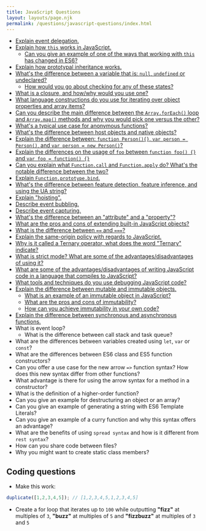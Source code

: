 ```yaml
---
title: JavaScript Questions
layout: layouts/page.njk
permalink: /questions/javascript-questions/index.html
---
```


* [Explain event delegation.](../answers/Answers-To-JavaScript-Questions/1-Explain-event-delegation.md)
* [Explain how `this` works in JavaScript.](../answers/Answers-To-JavaScript-Questions/2-Explain-how-this-works-in-JavaScript.md)
  * [Can you give an example of one of the ways that working with `this` has changed in ES6?](../answers/Answers-To-JavaScript-Questions/2-Explain-how-this-works-in-JavaScript.md)
* [Explain how prototypal inheritance works.](../answers/Answers-To-JavaScript-Questions/3-Explain-how-prototypal-inheritance-works.md)
* [What's the difference between a variable that is: `null`, `undefined` or undeclared?](../answers/Answers-To-JavaScript-Questions/5-Whats-the-difference-between-a-variable-that-is-null-undefined-or-undeclared.md)
  * [How would you go about checking for any of these states?](../answers/Answers-To-JavaScript-Questions/5-Whats-the-difference-between-a-variable-that-is-null-undefined-or-undeclared.md)
* [What is a closure, and how/why would you use one?](../answers/Answers-To-JavaScript-Questions/6-What-is-a-closure-and-howwhy-would-you-use-one.md)
* [What language constructions do you use for iterating over object properties and array items?](../answers/Answers-To-JavaScript-Questions/7-What-language-constructions-do-you-use-for-iterating-over-object-properties-and-array-items.md)
* [Can you describe the main difference between the `Array.forEach()` loop and `Array.map()` methods and why you would pick one versus the other?](../answers/Answers-To-JavaScript-Questions/8-Can-you-describe-the-main-difference-between-the-ArrayforEach-loop-and-Arraymap-methods-and-why-you-would-pick-one-versus-the-other.md)
* [What's a typical use case for anonymous functions?](../answers/Answers-To-JavaScript-Questions/9-Whats-a-typical-use-case-for-anonymous-functions.md)
* [What's the difference between host objects and native objects?](../answers/Answers-To-JavaScript-Questions/10-Whats-the-difference-between-host-objects-and-native-objects.md)
* [Explain the difference between: `function Person(){}`, `var person = Person()`, and `var person = new Person()`?](../answers/Answers-To-JavaScript-Questions/11-Explain-the-difference-between-function-Person-var-person-Person-and-var-person-new-Person.md)
* [Explain the differences on the usage of `foo` between `function foo() {}` and `var foo = function() {}`](../answers/Answers-To-JavaScript-Questions/12-Explain-the-differences-on-the-usage-of-foo-between-function-foo-and-var-foo-function.md)
* [Can you explain what `Function.call` and `Function.apply` do? What's the notable difference between the two?](../answers/Answers-To-JavaScript-Questions/13-Can-you-explain-what-Functioncall-and-Functionapply-do-Whats-the-notable-difference-between-the-two.md)
* [Explain `Function.prototype.bind`.](../answers/Answers-To-JavaScript-Questions/14-Explain-Function-prototype-bind.md)
* [What's the difference between feature detection, feature inference, and using the UA string?](../answers/Answers-To-JavaScript-Questions/15-Whats-the-difference-between-feature-detection-feature-inference-and-using-the-UA-string.md)
* [Explain "hoisting".](../answers/Answers-To-JavaScript-Questions/16-Explain-hoisting.md)
* [Describe event bubbling.](../answers/Answers-To-JavaScript-Questions/17-Event-bubbling.md)
* [Describe event capturing.](../answers/Answers-To-JavaScript-Questions/18-Event-capturing.md)
* [What's the difference between an "attribute" and a "property"?](../answers/Answers-To-JavaScript-Questions/19-Whats-the-difference-between-an-attribute-and-a-property.md)
* [What are the pros and cons of extending built-in JavaScript objects?](../answers/Answers-To-JavaScript-Questions/20-What-are-the-pros-and-cons-of-extending-built-in-JavaScript-objects.md)
* [What is the difference between `==` and `===`?](../answers/Answers-To-JavaScript-Questions/21-What-is-the-difference-between-abstract-equality-comparison-and-strict-equality-comparison.md)
* [Explain the same-origin policy with regards to JavaScript.](../answers/Answers-To-JavaScript-Questions/22-Explain-the-same-origin-policy-with-regards-to-JavaScript.md)
* [Why is it called a Ternary operator, what does the word "Ternary" indicate?](../answers/Answers-To-JavaScript-Questions/23-Why-is-it-called-a-Ternary-operator-what-does-the-word-Ternary-indicate.md)
* [What is strict mode? What are some of the advantages/disadvantages of using it?](../answers/Answers-To-JavaScript-Questions/24-What-is-strict-mode-What-are-some-of-the-advantagesdisadvantages-of-using-it.md)
* [What are some of the advantages/disadvantages of writing JavaScript code in a language that compiles to JavaScript?](../answers/Answers-To-JavaScript-Questions/25-What-are-some-of-the-advantagesdisadvantages-of-writing-JavaScript-code-in-a-language-that-compiles-to-JavaScript.md)
* [What tools and techniques do you use debugging JavaScript code?](../answers/Answers-To-JavaScript-Questions/26-What-tools-and-techniques-do-you-use-debugging-JavaScript-code.md)
* [Explain the difference between mutable and immutable objects.](../answers/Answers-To-JavaScript-Questions/27-Explain-the-difference-between-mutable-and-immutable-objects.md)
  * [What is an example of an immutable object in JavaScript?](../answers/Answers-To-JavaScript-Questions/27-Explain-the-difference-between-mutable-and-immutable-objects.md)
  * [What are the pros and cons of immutability?](../answers/Answers-To-JavaScript-Questions/27-Explain-the-difference-between-mutable-and-immutable-objects.md)
  * [How can you achieve immutability in your own code?](../answers/Answers-To-JavaScript-Questions/27-Explain-the-difference-between-mutable-and-immutable-objects.md)
* [Explain the difference between synchronous and asynchronous functions.](../answers/Answers-To-JavaScript-Questions/29-Explain-the-difference-between-synchronous-and-asynchronous-functions.md)
* What is event loop?
  * What is the difference between call stack and task queue?
* What are the differences between variables created using `let`, `var` or `const`?
* What are the differences between ES6 class and ES5 function constructors?
* Can you offer a use case for the new arrow `=>` function syntax? How does this new syntax differ from other functions?
* What advantage is there for using the arrow syntax for a method in a constructor?
* What is the definition of a higher-order function?
* Can you give an example for destructuring an object or an array?
* Can you give an example of generating a string with ES6 Template Literals?
* Can you give an example of a curry function and why this syntax offers an advantage?
* What are the benefits of using `spread syntax` and how is it different from `rest syntax`?
* How can you share code between files?
* Why you might want to create static class members?

## Coding questions
* Make this work:
```javascript
duplicate([1,2,3,4,5]); // [1,2,3,4,5,1,2,3,4,5]
```
* Create a for loop that iterates up to `100` while outputting **"fizz"** at multiples of `3`, **"buzz"** at multiples of `5` and **"fizzbuzz"** at multiples of `3` and `5`
